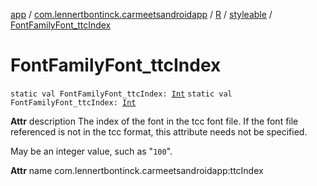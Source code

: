 [app](../../../index.md) / [com.lennertbontinck.carmeetsandroidapp](../../index.md) / [R](../index.md) / [styleable](index.md) / [FontFamilyFont_ttcIndex](./-font-family-font_ttc-index.md)

# FontFamilyFont_ttcIndex

`static val FontFamilyFont_ttcIndex: `[`Int`](https://kotlinlang.org/api/latest/jvm/stdlib/kotlin/-int/index.html)
`static val FontFamilyFont_ttcIndex: `[`Int`](https://kotlinlang.org/api/latest/jvm/stdlib/kotlin/-int/index.html)

**Attr**
description The index of the font in the tcc font file. If the font file referenced is not in the tcc format, this attribute needs not be specified.

May be an integer value, such as "`100`".

**Attr**
name com.lennertbontinck.carmeetsandroidapp:ttcIndex

